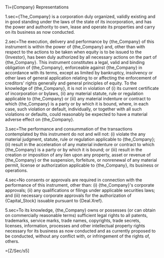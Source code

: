 Ti={Company} Representations

1.sec={The_Company} is a corporation duly organized, validly existing and in good standing under the laws of the state of its incorporation, and has the power and authority to own, lease and operate its properties and carry on its business as now conducted.

2.sec=The execution, delivery and performance by {the_Company} of this instrument is within the power of {the_Company} and, other than with respect to the actions to be taken when equity is to be issued to the {Investor}, has been duly authorized by all necessary actions on the part of {the_Company}. This instrument constitutes a legal, valid and binding obligation of {the_Company}, enforceable against {the_Company} in accordance with its terms, except as limited by bankruptcy, insolvency or other laws of general application relating to or affecting the enforcement of creditors' rights generally and general principles of equity.  To the knowledge of {the_Company}, it is not in violation of (i) its current certificate of incorporation or bylaws, (ii) any material statute, rule or regulation applicable to {the_Company} or (iii) any material indenture or contract to which {the_Company} is a party or by which it is bound, where, in each case, such violation or default, individually, or together with all such violations or defaults, could reasonably be expected to have a material adverse effect on {the_Company}.

3.sec=The performance and consummation of the transactions contemplated by this instrument do not and will not: (i) violate the any material judgment, statute, rule or regulation applicable to {the_Company}; (ii) result in the acceleration of any material indenture or contract to which {the_Company} is a party or by which it is bound; or (iii) result in the creation or imposition of any lien upon any property, asset or revenue of {the_Company} or the suspension, forfeiture, or nonrenewal of any material permit, license or authorization applicable to {the_Company}, its business or operations.

4.sec=No consents or approvals are required in connection with the performance of this instrument, other than: (i) {the_Company}'s corporate approvals; (ii) any qualifications or filings under applicable securities laws; and (iii) necessary corporate approvals for the authorization of {Capital_Stock} issuable pursuant to {Deal.Xref}.

5.sec=To its knowledge, {the_Company} owns or possesses (or can obtain on commercially reasonable terms) sufficient legal rights to all patents, trademarks, service marks, trade names, copyrights, trade secrets, licenses, information, processes and other intellectual property rights necessary for its business as now conducted and as currently proposed to be conducted, without any conflict with, or infringement of the rights of, others.

=[Z/Sec/s5]